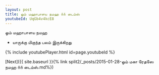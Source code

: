 ```yaml
---
layout: post
title: ஓம் மஹாபாளய நமஹ ௧௧ டைம்ஸ்
youtubeId: UqGb4v4kcE8
---
```

 
 
 ஓம் மஹாபாளய நமஹ  
 
 -  யாருக்கு மிகுந்த பலம் இருக்கிறது 
 
  
 
  
 
 
 
 
 
 


{% include youtubePlayer.html id=page.youtubeId %}
 
[Next]({{ site.baseurl }}{% link  split2/_posts/2015-01-28-ஓம் மகா ரேதஸே நமஹ ௧௧ டைம்ஸ்.md%})
 
